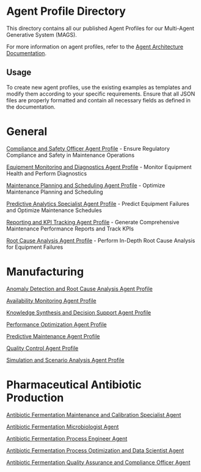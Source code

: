 # Agent Profile Directory

This directory contains all our published Agent Profiles for our Multi-Agent Generative System (MAGS).

For more information on agent profiles, refer to the [Agent Architecture Documentation](../../docs/architecture/agent_architecture.md).


## Usage

To create new agent profiles, use the existing examples as templates and modify them according to your specific requirements. Ensure that all JSON files are properly formatted and contain all necessary fields as defined in the documentation.

# General

[Compliance and Safety Officer Agent Profile](compliance_and_safety_officer_agent.md) - Ensure Regulatory Compliance and Safety in Maintenance Operations

[Equipment Monitoring and Diagnostics Agent Profile](equipment_monitoring_and_diagnostics_agent.md) - Monitor Equipment Health and Perform Diagnostics


[Maintenance Planning and Scheduling Agent Profile](maintenance_planning_and_scheduling_agent.md) - Optimize Maintenance Planning and Scheduling

[Predictive Analytics Specialist Agent Profile](predictive_analytics_specialist_agent.md) - Predict Equipment Failures and Optimize Maintenance Schedules

[Reporting and KPI Tracking Agent Profile](reporting_and_kpi_tracking_agent.md) - Generate Comprehensive Maintenance Performance Reports and Track KPIs

[Root Cause Analysis Agent Profile](root_cause_analysis_agent_profile.md) - Perform In-Depth Root Cause Analysis for Equipment Failures

# Manufacturing

[Anomaly Detection and Root Cause Analysis Agent Profile](../agent_profiles/anomaly_detection_and_rca_agent.md)

[Availability Monitoring Agent Profile](../agent_profiles/availability_monitoring_agent.md)

[Knowledge Synthesis and Decision Support Agent Profile](../agent_profiles/knowledge_synthesis_and_decision_support_agent.md)

[Performance Optimization Agent Profile](../agent_profiles/performance_optimization_agent.md)

[Predictive Maintenance Agent Profile](../agent_profiles/predictive_maintenance_agent.md)

[Quality Control Agent Profile](../agent_profiles/quality_control_agent_profile.md)

[Simulation and Scenario Analysis Agent Profile](../agent_profiles/simulation_and_scenario_analysis_agent.md)

# Pharmaceutical Antibiotic Production

[Antibiotic Fermentation Maintenance and Calibration Specialist Agent](antibiotic_production_fermentation_maintenance_calibration_specialist.md)

[Antibiotic Fermentation Microbiologist Agent](antibiotic_production_fermentation_microbiologist.md)

[Antibiotic Fermentation Process Engineer Agent](antibiotic_production_fermentation_process_engineer.md)

[Antibiotic Fermentation Process Optimization and Data Scientist Agent](antibiotic_production_process_optimization_data_scientist.md)

[Antibiotic Fermentation Quality Assurance and Compliance Officer Agent](antibiotic_production_quality_assurance_compliance_officer.md)
